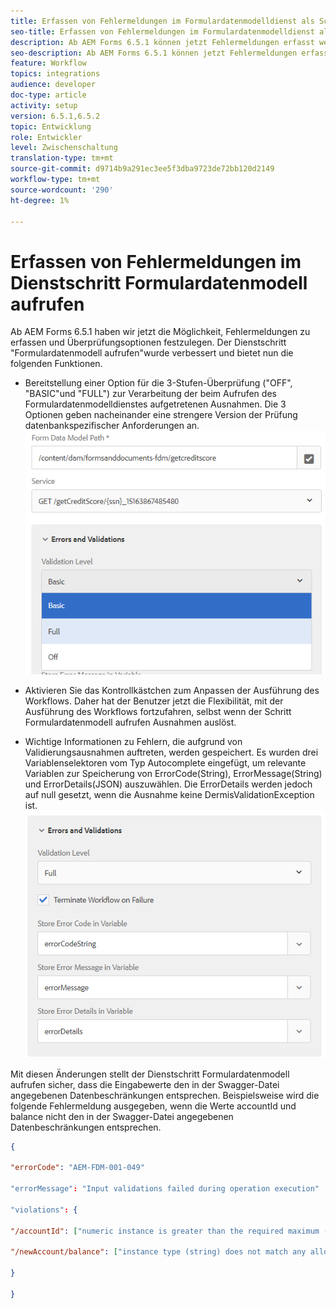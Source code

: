 ```yaml
---
title: Erfassen von Fehlermeldungen im Formulardatenmodelldienst als Schritt im Workflow
seo-title: Erfassen von Fehlermeldungen im Formulardatenmodelldienst als Schritt im Workflow
description: Ab AEM Forms 6.5.1 können jetzt Fehlermeldungen erfasst werden, die beim Aufrufen des Formulardatenmodelldienstes als Schritt in AEM Arbeitsablauf generiert wurden. Workflow.
seo-description: Ab AEM Forms 6.5.1 können jetzt Fehlermeldungen erfasst werden, die beim Aufrufen des Formulardatenmodelldienstes als Schritt in AEM Arbeitsablauf generiert wurden. Workflow.
feature: Workflow
topics: integrations
audience: developer
doc-type: article
activity: setup
version: 6.5.1,6.5.2
topic: Entwicklung
role: Entwickler
level: Zwischenschaltung
translation-type: tm+mt
source-git-commit: d9714b9a291ec3ee5f3dba9723de72bb120d2149
workflow-type: tm+mt
source-wordcount: '290'
ht-degree: 1%

---
```



# Erfassen von Fehlermeldungen im Dienstschritt Formulardatenmodell aufrufen

Ab AEM Forms 6.5.1 haben wir jetzt die Möglichkeit, Fehlermeldungen zu erfassen und Überprüfungsoptionen festzulegen. Der Dienstschritt &quot;Formulardatenmodell aufrufen&quot;wurde verbessert und bietet nun die folgenden Funktionen.

* Bereitstellung einer Option für die 3-Stufen-Überprüfung (&quot;OFF&quot;, &quot;BASIC&quot;und &quot;FULL&quot;) zur Verarbeitung der beim Aufrufen des Formulardatenmodelldienstes aufgetretenen Ausnahmen. Die 3 Optionen geben nacheinander eine strengere Version der Prüfung datenbankspezifischer Anforderungen an.
   ![validation-levels](assets/validation-level.PNG)

* Aktivieren Sie das Kontrollkästchen zum Anpassen der Ausführung des Workflows. Daher hat der Benutzer jetzt die Flexibilität, mit der Ausführung des Workflows fortzufahren, selbst wenn der Schritt Formulardatenmodell aufrufen Ausnahmen auslöst.

* Wichtige Informationen zu Fehlern, die aufgrund von Validierungsausnahmen auftreten, werden gespeichert. Es wurden drei Variablenselektoren vom Typ Autocomplete eingefügt, um relevante Variablen zur Speicherung von ErrorCode(String), ErrorMessage(String) und ErrorDetails(JSON) auszuwählen. Die ErrorDetails werden jedoch auf null gesetzt, wenn die Ausnahme keine DermisValidationException ist.
   ![Erfassen von Fehlermeldungen](assets/fdm-error-details.PNG)

Mit diesen Änderungen stellt der Dienstschritt Formulardatenmodell aufrufen sicher, dass die Eingabewerte den in der Swagger-Datei angegebenen Datenbeschränkungen entsprechen. Beispielsweise wird die folgende Fehlermeldung ausgegeben, wenn die Werte accountId und balance nicht den in der Swagger-Datei angegebenen Datenbeschränkungen entsprechen.

```json
{

"errorCode": "AEM-FDM-001-049"

"errorMessage": "Input validations failed during operation execution"

"violations": {

"/accountId": ["numeric instance is greater than the required maximum (maximum: 20, found: 97)"],

"/newAccount/balance": ["instance type (string) does not match any allowed primitive type (allowed: [\"integer\",\"number\"])"]

}

}
```



